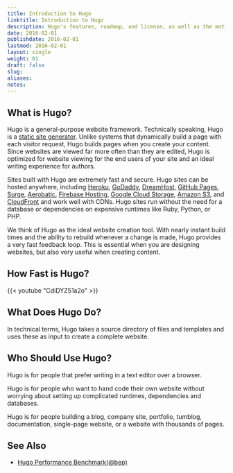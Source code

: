 ```yaml
---
title: Introduction to Hugo
linktitle: Introduction to Hugo
description: Hugo's features, roadmap, and license, as well as the motivation behind creating Hugo.
date: 2016-02-01
publishdate: 2016-02-01
lastmod: 2016-02-01
layout: single
weight: 01
draft: false
slug:
aliases:
notes:
---
```


## What is Hugo?

Hugo is a general-purpose website framework. Technically speaking, Hugo is
a [static site generator][]. Unlike systems that dynamically build a page
with each visitor request, Hugo builds pages when you create
your content. Since websites are viewed far more often than they are
edited, Hugo is optimized for website viewing for the end users of your site and an ideal writing experience for authors.

Sites built with Hugo are extremely fast and secure. Hugo sites can
be hosted anywhere, including [Heroku][], [GoDaddy][], [DreamHost][],
[GitHub Pages][], [Surge][], [Aerobatic][], [Firebase Hosting][],
[Google Cloud Storage][], [Amazon S3][], and [CloudFront][] and work well
with CDNs. Hugo sites run without the need for a database or dependencies on expensive runtimes like Ruby, Python, or PHP.

We think of Hugo as the ideal website creation tool. With nearly instant
build times and the ability to rebuild whenever a change is made, Hugo
provides a very fast feedback loop. This is essential when you are
designing websites, but also very useful when creating content.

## How Fast is Hugo?

{{< youtube "CdiDYZ51a2o" >}}


## What Does Hugo Do?

In technical terms, Hugo takes a source directory of files and
templates and uses these as input to create a complete website.

## Who Should Use Hugo?

Hugo is for people that prefer writing in a text editor over
a browser.

Hugo is for people who want to hand code their own website without
worrying about setting up complicated runtimes, dependencies and
databases.

Hugo is for people building a blog, company site, portfolio, tumblog,
documentation, single-page website, or a website with thousands of
pages.

## See Also

* [Hugo Performance Benchmark(@bep)]

[Aerobatic]: https://www.aerobatic.com/
[Amazon S3]: http://aws.amazon.com/s3/
[CloudFront]: http://aws.amazon.com/cloudfront/ "Amazon CloudFront"
[DreamHost]: http://www.dreamhost.com/
[Firebase Hosting]: https://firebase.google.com/docs/hosting/
[GitHub Pages]: https://pages.github.com/
[GitLab]: https://about.gitlab.com
[Go language]: http://golang.org/ "The Go Programming Language"
[GoDaddy]: https://www.godaddy.com/
[Google Cloud Storage]: http://cloud.google.com/storage/
[Heroku]: https://www.heroku.com/
[Hugo Performance Benchmark(@bep)]: https://github.com/bep/hugo-benchmark
[Jekyll]: http://jekyllrb.com/
[Middleman]: https://middlemanapp.com/
[Nanoc]: http://nanoc.ws/
[static site generator]: /about-hugo/benefits-of-static/
[Surge]: https://surge.sh
